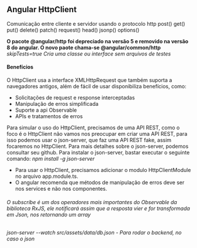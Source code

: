 ## Angular HttpClient

Comunicação entre cliente e servidor usando o  protocolo http
post()
get()
put()
delete()
patch()
request()
head()
jsonp()
options()

**O pacote @angular/http foi depreciado na versão 5 e removido na versão 8 do angular. O novo paote chama-se @angular/common/http**
_skipTests=true Cria uma classe ou interface sem arquivos de testes_
#### Benefícios

O HttpClient usa a interface XMLHttpRequest que também suporta a navegadores antigos, além de fácil de usar disponibiliza benefícios, como:
* Solicitações de request e response interceptadas
* Manipulação de erros simplificada
* Suporte a api Observable
* APIs e tratamentos de erros

Para simular o uso do HttpClient, precisamos de uma API REST, como o foco é o HttpClient não vamos nos preocupar em criar uma API REST, para isso podemos usar o json-server, que faz uma API REST fake, assim focaremos no HttpClient.
Para mais detalhes sobre o json-server, podemos consultar seu github.
Para instalar o json-server, bastar executar o seguinte comando:
      _npm install -g json-server_
      
 * Para usar o HttpClient, precisamos adicionar o modulo HttpClientModule no arquivo app.module.ts.
 * O angular recomenda que métodos de manipulação de erros deve ser nos services e não nos componentes.
 
 ###### O subscribe é um dos operadores mais importantes do Observable da biblioteca RxJS, ele notificará assim que a resposta vier e for transformada em Json, nos retornando um array 
 *json-server --watch src/assets/data/db.json - Para rodar o backend, no caso o json*
